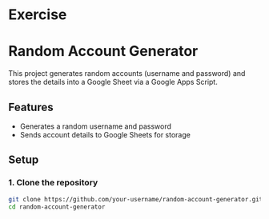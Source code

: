 # Exercise
# Random Account Generator

This project generates random accounts (username and password) and stores the details into a Google Sheet via a Google Apps Script.

## Features
- Generates a random username and password
- Sends account details to Google Sheets for storage

## Setup

### 1. Clone the repository

```bash
git clone https://github.com/your-username/random-account-generator.git
cd random-account-generator
